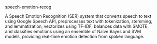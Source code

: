 speech-emotion-recog

A Speech Emotion Recognition (SER) system that converts speech to text using Google Speech API, preprocesses text with tokenization, stemming, and lemmatization, vectorizes using TF-IDF, balances data with SMOTE, and classifies emotions using an ensemble of Naïve Bayes and SVM models, providing real-time emotion detection from spoken language.



 
